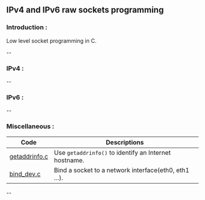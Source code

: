 ## IPv4 and IPv6 raw sockets programming

### Introduction :

Low level socket programming in C.

--

### IPv4 :

--

### IPv6 :

--

### Miscellaneous :

| Code | Descriptions  |
| --- | --- |
| [getaddrinfo.c](network-programming/getaddrinfo.c) | Use `getaddrinfo()` to identify an Internet hostname. |
| [bind_dev.c](network-programming/bind_dev.c) | Bind a socket to a network interface(eth0, eth1 ...).  |

--
